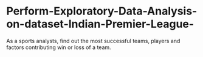# Perform-Exploratory-Data-Analysis-on-dataset-Indian-Premier-League-
As a sports analysts, find out the most successful teams, players and factors contributing win or loss of a team.
